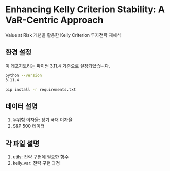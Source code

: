# Enhancing Kelly Criterion Stability: A VaR-Centric Approach
Value at Risk 개념을 활용한 Kelly Criterion 투자전략 재해석

## 환경 설정
이 레포지토리는 파이썬 3.11.4 기준으로 설정되었습니다.
```bash
python --version
3.11.4
```

```bash
pip install -r requirements.txt
```

## 데이터 설명
1. 무위험 이자율: 장기 국채 이자율
2. S&P 500 데이터

## 각 파일 설명
1. utils: 전략 구현에 필요한 함수
2. kelly_var: 전략 구현 과정

